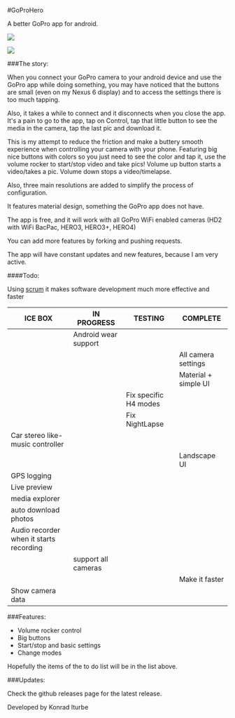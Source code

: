 #GoProHero 

A better GoPro app for android. 

![](http://i.imgur.com/oAnEbui.png)

![](http://i.imgur.com/iQIAGc7.png)

###The story: 

When you connect your GoPro camera to your android device and use the GoPro app while doing something, you may have noticed that the buttons are small (even on my Nexus 6 display) and to access the settings there is too much tapping.

Also, it takes a while to connect and it disconnects when you close the app. It's a pain to go to the app, tap on Control, tap that little button to see the media in the camera, tap the last pic and download it. 

This is my attempt to reduce the friction and make a buttery smooth experience when controlling your camera with your phone. Featuring big nice buttons with colors so you just need to see the color and tap it, use the volume rocker to start/stop video and take pics! Volume up button starts a video/takes a pic. Volume down stops a video/timelapse.

Also, three main resolutions are added to simplify the process of configuration.

It features material design, something the GoPro app does not have.

The app is free, and it will work with all GoPro WiFi enabled cameras (HD2 with WiFi BacPac, HERO3, HERO3+, HERO4)

You can add more features by forking and pushing requests.

The app will have constant updates and new features, because I am very active.

####Todo: 

Using [scrum](https://www.youtube.com/watch?v=oyVksFviJVE) it makes software development much more effective and faster

| ICE BOX | IN PROGRESS | TESTING | COMPLETE |
|-------- |-------------|---------|----------|
|         | Android wear support |   |       |
|         |             |        | All camera settings |
|         |             |        | Material + simple UI |
|         |             | Fix specific H4 modes |        |
|  |  | Fix NightLapse |  |
| Car stereo like-music controller  |  |  |  |
|         | | |  Landscape UI       |
| GPS logging |    |     |     |
| Live preview |    |     |     |
| media explorer |    |    |      |
| auto download photos |    |    |    |
| Audio recorder when it starts recording |   |   |   |
|           | support all cameras | | | 
|           |             |            | Make it faster |
| Show camera data |          |        |                 |

###Features: 

* Volume rocker control 
* Big buttons 
* Start/stop and basic settings 
* Change modes 

Hopefully the items of the to do list will be in the list above.

###Updates: 

Check the github releases page for the latest release.

Developed by Konrad Iturbe
